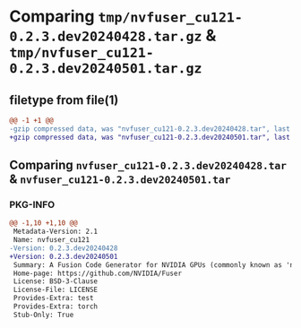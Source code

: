 # Comparing `tmp/nvfuser_cu121-0.2.3.dev20240428.tar.gz` & `tmp/nvfuser_cu121-0.2.3.dev20240501.tar.gz`

## filetype from file(1)

```diff
@@ -1 +1 @@
-gzip compressed data, was "nvfuser_cu121-0.2.3.dev20240428.tar", last modified: Mon Apr  5 07:00:00 1993, max compression
+gzip compressed data, was "nvfuser_cu121-0.2.3.dev20240501.tar", last modified: Mon Apr  5 07:00:00 1993, max compression
```

## Comparing `nvfuser_cu121-0.2.3.dev20240428.tar` & `nvfuser_cu121-0.2.3.dev20240501.tar`

### PKG-INFO

```diff
@@ -1,10 +1,10 @@
 Metadata-Version: 2.1
 Name: nvfuser_cu121
-Version: 0.2.3.dev20240428
+Version: 0.2.3.dev20240501
 Summary: A Fusion Code Generator for NVIDIA GPUs (commonly known as 'nvFuser')
 Home-page: https://github.com/NVIDIA/Fuser
 License: BSD-3-Clause
 License-File: LICENSE
 Provides-Extra: test
 Provides-Extra: torch
 Stub-Only: True
```

